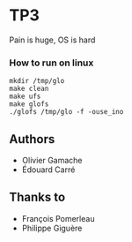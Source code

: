 # TP3
Pain is huge, OS is hard

### How to run on linux
```
mkdir /tmp/glo
make clean
make ufs
make glofs
./glofs /tmp/glo -f -ouse_ino
```

## Authors
* Olivier Gamache
* Édouard Carré

## Thanks to
* François Pomerleau
* Philippe Giguère
